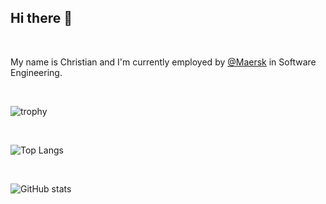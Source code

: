 ## Hi there 👋

</br>

<p>My name is <span>Christian</span> and I'm currently employed by <a href="https://www.maersk.com" target="_blank" rel="noreferrer">@Maersk</a> in Software Engineering.</p>

</br>

![trophy](https://github-profile-trophy.vercel.app/?username=lindeneg&theme=onedark)

</br>

![Top Langs](https://github-readme-stats.vercel.app/api/top-langs/?username=lindeneg&theme=onedark)

</br>

![GitHub stats](https://github-readme-stats.vercel.app/api?username=lindeneg&show_icons=true&theme=onedark)
